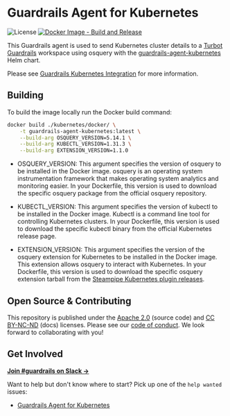 # Guardrails Agent for Kubernetes

![License](https://img.shields.io/badge/License-Apache%202.0-blue.svg)
[![Docker Image - Build and Release](https://github.com/turbot/guardrails-agent-kubernetes/actions/workflows/release.yaml/badge.svg)](https://github.com/turbot/guardrails-agent-kubernetes/actions/workflows/release.yaml)

This Guardrails agent is used to send Kubernetes cluster details to a [Turbot Guardrails](https://turbot.com/guardrails) workspace using osquery with the [guardrails-agent-kubernetes](https://github.com/turbot/helm-charts/tree/main/charts/guardrails-agent-kubernetes) Helm chart.

Please see [Guardrails Kubernetes Integration](https://turbot.com/guardrails/docs/integrations/kubernetes) for more information.

## Building

To build the image locally run the Docker build command:

```sh
docker build ./kubernetes/docker/ \
    -t guardrails-agent-kubernetes:latest \
    --build-arg OSQUERY_VERSION=5.14.1 \
    --build-arg KUBECTL_VERSION=1.31.3 \
    --build-arg EXTENSION_VERSION=1.1.0
```

- OSQUERY_VERSION: This argument specifies the version of osquery to be installed in the Docker image. osquery is an operating system instrumentation framework that makes operating system analytics and monitoring easier. In your Dockerfile, this version is used to download the specific osquery package from the official osquery repository.

- KUBECTL_VERSION: This argument specifies the version of kubectl to be installed in the Docker image. Kubectl is a command line tool for controlling Kubernetes clusters. In your Dockerfile, this version is used to download the specific kubectl binary from the official Kubernetes release page.

- EXTENSION_VERSION: This argument specifies the version of the osquery extension for Kubernetes to be installed in the Docker image. This extension allows osquery to interact with Kubernetes. In your Dockerfile, this version is used to download the specific osquery extension tarball from the [Steampipe Kubernetes plugin releases](https://github.com/turbot/steampipe-plugin-kubernetes/releases).

## Open Source & Contributing

This repository is published under the [Apache 2.0](https://www.apache.org/licenses/LICENSE-2.0) (source code) and [CC BY-NC-ND](https://creativecommons.org/licenses/by-nc-nd/2.0/) (docs) licenses. Please see our [code of conduct](https://github.com/turbot/.github/blob/main/CODE_OF_CONDUCT.md). We look forward to collaborating with you!

## Get Involved

**[Join #guardrails on Slack →](https://turbot.com/community/join)**

Want to help but don't know where to start? Pick up one of the `help wanted` issues:
* [Guardrails Agent for Kubernetes](https://github.com/turbot/guardrails-agent-kubernetes/issues?q=is%3Aopen+is%3Aissue+label%3A%22help+wanted%22)
